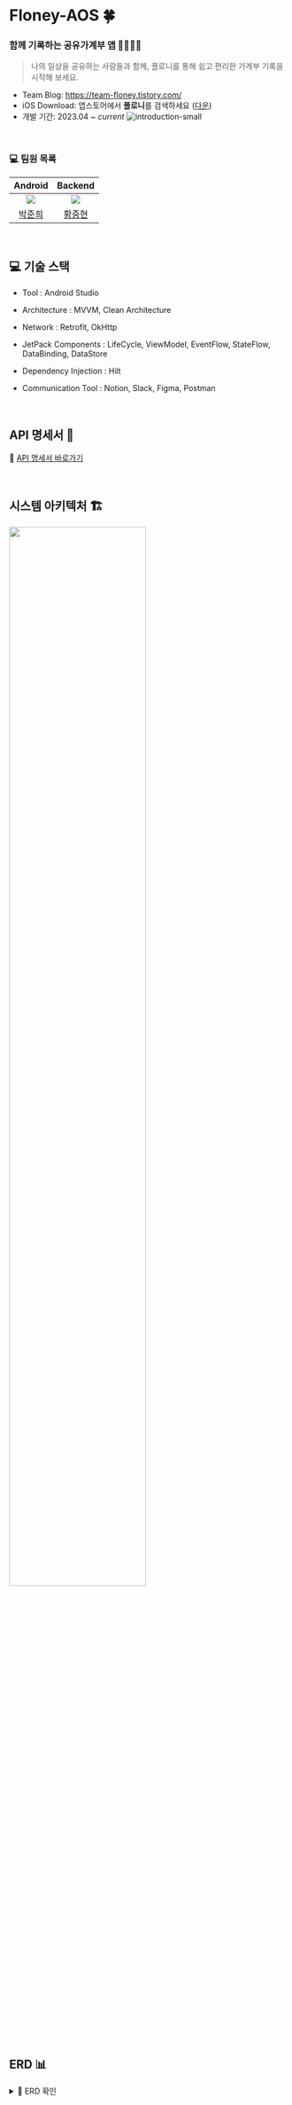 # Floney-AOS 🍀

### 함께 기록하는 공유가계부 앱 👩‍👩‍👧‍👧

> 나의 일상을 공유하는 사람들과 함께, 플로니를 통해 쉽고 편리한 가계부 기록을 시작해 보세요.

- Team Blog: https://team-floney.tistory.com/
- iOS Download: 앱스토어에서 **플로니**를 검색하세요 ([다운](https://apps.apple.com/kr/app/%ED%94%8C%EB%A1%9C%EB%8B%88-floney/id6462989500))
- 개발 기간: 2023.04 ~ *current*
![introduction-small](https://github.com/Floney-2023/.github/assets/64001680/6df4fe90-4970-4d41-aa33-639a976c5b13)

<br>

### 💻 팀원 목록

|                   Android                    |                      Backend                        |                  
| :------------------------------------------: | :------------------------------------------------:  |
| ![](https://github.com/wnsgml517.png?size=120) | ![](https://github.com/jayyaj12.png?size=120) |
|  [박준희](https://github.com/wnsgml517)  |  [황중현](https://github.com/jayyaj12)  |

<br/>

## 💻 기술 스택

* Tool : Android Studio

* Architecture : MVVM, Clean Architecture

* Network : Retrofit, OkHttp

* JetPack Components : LifeCycle, ViewModel, EventFlow, StateFlow, DataBinding, DataStore

* Dependency Injection : Hilt

* Communication Tool : Notion, Slack, Figma, Postman
<br/>

## API 명세서 📝

🔗 [API 명세서 바로가기](https://docs.google.com/spreadsheets/d/1dYrJyME0qMLKuLyS1l5VZkP54tgOKujcHlnroN7nLoA/edit?usp=sharing)

<br/>

## 시스템 아키텍처 🏗

<img src="https://github.com/Floney-2023/Floney-AOS/assets/85539366/d959a594-8de9-4aa3-bb52-712951b5fd1f" width="70%">

<br/>

## ERD 📊

<details>
<summary>👋 ERD 확인</summary>
<img src="https://github.com/Floney-2023/Floney-AOS/assets/85539366/8f2be128-ac8f-44df-9a88-12b13c5b073e">
</details>

<br/>
